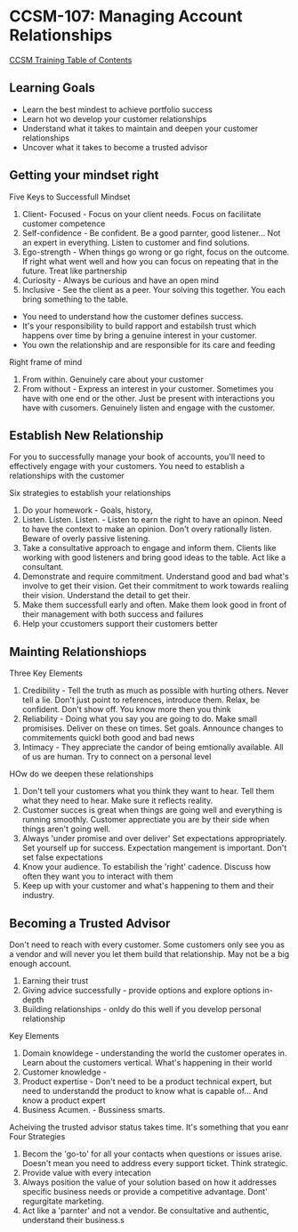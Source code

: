 # CCSM-107: Managing Account Relationships

[CCSM Training Table of Contents](https://github.com/pslucas0212/CCSM-Training/)

## Learning Goals
- Learn the best mindest to achieve portfolio success
- Learn hot wo develop your customer relationships
- Understand what it takes to maintain and deepen your customer relationships
- Uncover what it takes to become a trusted advisor

## Getting your mindset right
Five Keys to Successfull Mindset
1. Client- Focused - Focus on your client needs.  Focus on faciliitate customer competence
2. Self-confidence - Be confident.  Be a good parnter, good listener... Not an expert in everything.  Listen to customer and find solutions.
3. Ego-strength - When things go wrong or go right, focus on the outcome.  If right what went well and how you can focus on repeating that in the future.  Treat like partnership
4. Curiosity - Always be curious and have an open mind
5. Inclusive - See the client as a peer.  Your solving this together.  You each bring something to the table.

- You need to understand how the customer defines success.
- It's your responsibility to build rapport and estabilsh trust which happens over time by bring a genuine interest in  your customer.
- You own the relationship and are responsible for its care and feeding

Right frame of mind
1. From within.  Genuinely care about your customer
2. From without - Express an interest in your customer.  Sometimes you have with one end or the other.  Just be present with interactions you have with cusomers.  Genuinely listen and engage with the customer.

## Establish New Relationship
For you to successfully manage your book of accounts, you'll need to effectively engage with your customers.  You need to establish a relationships with the customer

Six strategies to establish your relationships
1. Do your homework - Goals, history,
2. Listen. Listen. Listen. - Listen to earn the right to have an opinon.  Need to have the context to make an opinion.  Don't overy rationally listen.  Beware of overly passive listening.
3. Take a consultative approach to engage and inform them.  Clients like working with good listeners and bring good ideas to the table.  Act like a consultant.
4. Demonstrate and require commitment.  Understand good and bad what's involve to get their vision.  Get their commitment to work towards realiing their vision.  Understand the detail to get their.
5. Make them successfull early and often.  Make them look good in front of their management with both success and failures
6. Help your ccustomers support their customers better

## Mainting Relationshiops
Three Key Elements
1. Credibility - Tell the truth as much as possible with hurting others.  Never tell a lie.  Don't just point to references, introduce them.  Relax, be confident. Don't show off.  You know more then you think
2. Reliability - Doing what you say you are going to do.  Make small promisises.  Deliver on these on times.  Set goals.  Announce changes to commitements quickl both good and bad news
3. Intimacy - They appreciate the candor of being emtionally available.  All of us are human.  Try to connect on a personal level

HOw do we deepen these relationships
1. Don't tell your customers what you think they want to hear.  Tell them what they need to hear.  Make sure it reflects reality.
2. Customer succes is great when things are going well and everything is running smoothly.  Customer apprectiate you are by their side when things aren't going well.
3. Always 'under promise and over deliver'  Set expectations appropriately.  Set yourself up for success.  Expectation mangement is important. Don't set false expectations
4. Know your audience.  To estabilish the 'right' cadence.  Discuss how often they want you to interact with them
5. Keep up with your customer and what's happening to them and their industry.

## Becoming a Trusted Advisor
Don't need to reach with every customer.  Some customers only see you as a vendor and will never you let them build that relationship.  May not be a big enough account.

1. Earning their trust
2. Giving advice successfully - provide options and explore options in-depth
3. Building relationships - onldy do this well if you develop personal relationship

Key Elements
1. Domain knowldege - understanding the world the customer operates in.  Learn about the customers vertical.  What's happening in their world
2. Customer knowledge -
3. Product expertise - Don't need to be a product technical expert, but need to understandd the product to know what is capable of... And know a product expert
4. Business Acumen. - Bussiness smarts.


Acheiving the trusted advisor status takes time.  It's something that you eanr
Four Strategies
1. Becom the 'go-to' for all your contacts when questions or issues arise.  Doesn't mean you need to address every support ticket.  Think strategic.
2. Provide value with every intecation
3. Always position the value of your solution based on how it addresses specific business needs or provide a competitive advantage.  Dont' regurgitate marketing.
4. Act like a 'parnter' and not a vendor.  Be consultative and authentic, understand their business.s
